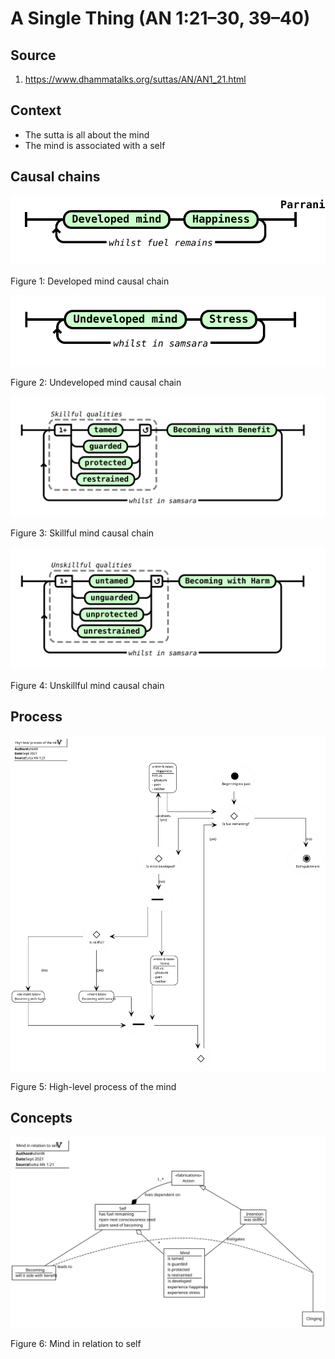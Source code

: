 # A Single Thing (AN 1:21–30, 39–40)

## Source
1. https://www.dhammatalks.org/suttas/AN/AN1_21.html


## Context
* The sutta is all about the mind
* The mind is associated with a self


## Causal chains

![Developed mind causal chain](./Developed-mind-causal-chain.svg)

Figure 1: Developed mind causal chain


![Undeveloped mind causal chain](./Undeveloped-mind-causal-chain.svg)

Figure 2: Undeveloped mind causal chain


![Skillful mind causal chain](./Skillful-mind-causal-chain.svg)

Figure 3: Skillful mind causal chain

![Unskillful mind causal chain](./Unskillful-mind-causal-chain.svg)

Figure 4: Unskillful mind causal chain


## Process

![High-level process of the mind](./High-level-process-of-the-mind.svg)

Figure 5: High-level process of the mind


## Concepts

![Mind in relation to self](./Mind-in-relation-to-self.svg)

Figure 6: Mind in relation to self


